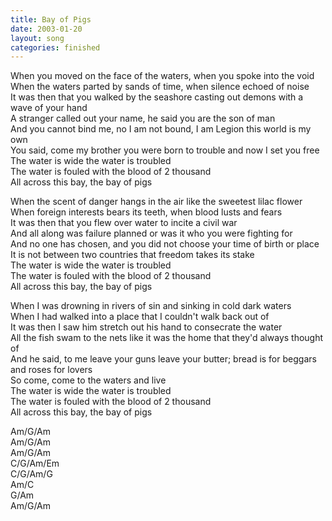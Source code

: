 ```yaml
---
title: Bay of Pigs
date: 2003-01-20
layout: song
categories: finished
---
```

When you moved on the face of the waters, when you spoke into the void  
When the waters parted by sands of time, when silence echoed of noise  
It was then that you walked by the seashore casting out demons with a wave of your hand  
A stranger called out your name, he said you are the son of man  
And you cannot bind me, no I am not bound, I am Legion this world is my own  
You said, come my brother you were born to trouble and now I set you free  
The water is wide the water is troubled  
The water is fouled with the blood of 2 thousand  
All across this bay, the bay of pigs

When the scent of danger hangs in the air like the sweetest lilac flower  
When foreign interests bears its teeth, when blood lusts and fears  
It was then that you flew over water to incite a civil war  
And all along was failure planned or was it who you were fighting for  
And no one has chosen, and you did not choose your time of birth or place  
It is not between two countries that freedom takes its stake  
The water is wide the water is troubled  
The water is fouled with the blood of 2 thousand  
All across this bay, the bay of pigs

When I was drowning in rivers of sin and sinking in cold dark waters  
When I had walked into a place that I couldn't walk back out of  
It was then I saw him stretch out his hand to consecrate the water  
All the fish swam to the nets like it was the home that they'd always thought of  
And he said, to me leave your guns leave your butter; bread is for beggars and roses for lovers  
So come, come to the waters and live  
The water is wide the water is troubled  
The water is fouled with the blood of 2 thousand  
All across this bay, the bay of pigs

<div class="chords">
  Am/G/Am<br/>
  Am/G/Am<br/>
  Am/G/Am<br/>
  C/G/Am/Em<br/>
  C/G/Am/G<br/>
  Am/C<br/>
  G/Am<br/>
  Am/G/Am
</div>
